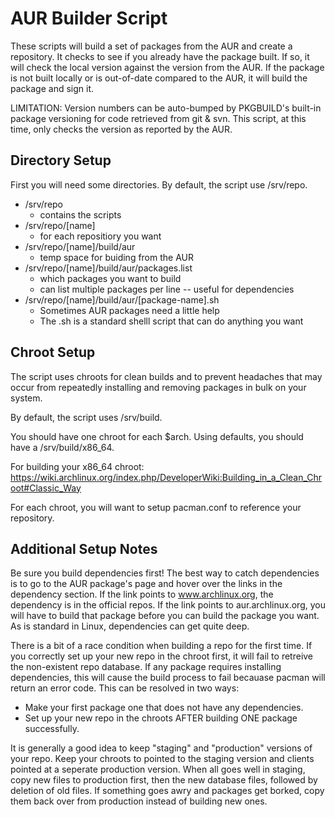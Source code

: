 # AUR Builder Script

These scripts will build a set of packages from the AUR and create a
repository.  It checks to see if you already have the package built.
If so, it will check the local version against the version from the AUR.
If the package is not built locally or is out-of-date compared to the AUR,
it will build the package and sign it.

LIMITATION: Version numbers can be auto-bumped by PKGBUILD's built-in
package versioning for code retrieved from git & svn.  This script, at
this time, only checks the version as reported by the AUR.

## Directory Setup

First you will need some directories.
By default, the script use /srv/repo.

* /srv/repo
  - contains the scripts
* /srv/repo/[name]
  - for each repositiory you want
* /srv/repo/[name]/build/aur
  - temp space for buiding from the AUR
* /srv/repo/[name]/build/aur/packages.list
  - which packages you want to build
  - can list multiple packages per line -- useful for dependencies
* /srv/repo/[name]/build/aur/[package-name].sh
  - Sometimes AUR packages need a little help
  - The .sh is a standard shelll script that can do anything you want 

## Chroot Setup

The script uses chroots for clean builds and to prevent headaches that may 
occur from repeatedly installing and removing packages in bulk on your system.

By default, the script uses /srv/build.

You should have one chroot for each $arch.
Using defaults, you should have a /srv/build/x86_64.

For building your x86_64 chroot:
https://wiki.archlinux.org/index.php/DeveloperWiki:Building_in_a_Clean_Chroot#Classic_Way

For each chroot, you will want to setup pacman.conf to reference your repository.

## Additional Setup Notes

Be sure you build dependencies first!  The best way to catch dependencies is to go to the AUR package's page and hover over the links in the dependency section.  If the link points to www.archlinux.org, the dependency is in the official repos.  If the link points to aur.archlinux.org, you will have to build that package before you can build the package you want.  As is standard in Linux, dependencies can get quite deep.

There is a bit of a race condition when building a repo for the first time.  If you correctly set up your new repo in the chroot first, it will fail to retreive the non-existent repo database.  If any package requires installing dependencies, this will cause the build process to fail becauase pacman will return an error code.  This can be resolved in two ways:

* Make your first package one that does not have any dependencies.
* Set up your new repo in the chroots AFTER building ONE package successfully.

It is generally a good idea to keep "staging" and "production" versions of your repo.  Keep your chroots to pointed to the staging version and clients pointed at a seperate production version.  When all goes well in staging, copy new files to production first, then the new database files, followed by deletion of old files.  If something goes awry and packages get borked, copy them back over from production instead of building new ones.
